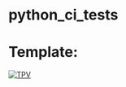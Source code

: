 # python_ci_tests

# Template:
[![TPV](https://circleci.com/gh/TPV/PYTHONCITEST.svg?style=shield)](https://github.com/caiocrux/python_ci_tests/runs/534749080)
